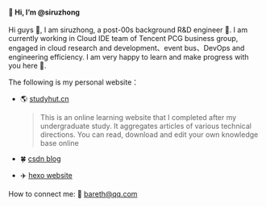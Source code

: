 #### 👋 Hi, I’m @siruzhong
Hi guys 👀, I am siruzhong, a post-00s background R&D engineer 🌱. I am currently working in Cloud IDE team of Tencent PCG business group, engaged in cloud research and development、event bus、DevOps and engineering efficiency. I am very happy to learn and make progress with you here 💞️.

The following is my personal website：
- 🌎 [studyhut.cn](http://studyhut.cn/) 

  > This is an online learning website that I completed after my undergraduate study. It aggregates articles of various technical directions. You can read, download and edit your own knowledge base online
- 🍀 [csdn blog](https://bareth.blog.csdn.net/)
- ✈️ [hexo website](https://siruzhong.gitee.io/)

How to connect me: 📧 bareth@qq.com

<!---
siruzhong/siruzhong is a ✨ special ✨ repository because its `README.md` (this file) appears on your GitHub profile.
You can click the Preview link to take a look at your changes.
--->
